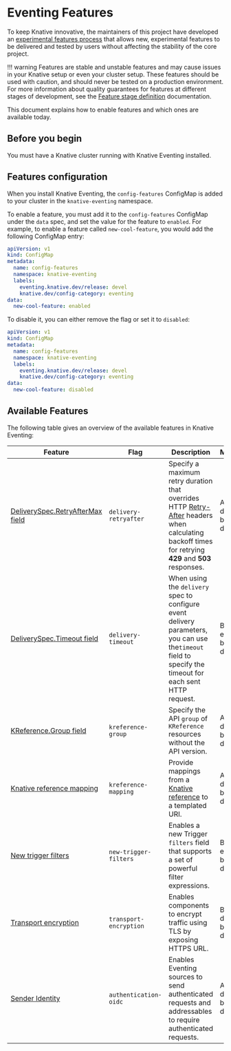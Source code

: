 # Eventing Features

To keep Knative innovative, the maintainers of this project have developed an
[experimental features process](https://github.com/knative/eventing/blob/main/docs/experimental-features.md)
that allows new, experimental features to be delivered and tested by users
without affecting the stability of the core project.

<!--TODO: Add note about HOW / where users can provide feedback, otherwise there's not much point mentioning that-->

!!! warning
    Features are stable and unstable features and may cause issues in your Knative setup or even your cluster
    setup.
    These features should be used with caution, and should never be tested on a production environment.
    For more
    information about quality guarantees for features at different stages of
    development, see the
    [Feature stage definition](https://github.com/knative/eventing/blob/main/docs/experimental-features.md#stage-definition)
    documentation.

This document explains how to enable features and which ones are available today.

## Before you begin

You must have a Knative cluster running with Knative Eventing installed.

## Features configuration

When you install Knative Eventing, the `config-features` ConfigMap is added to
your cluster in the `knative-eventing` namespace.

To enable a feature, you must add it to the `config-features` ConfigMap
under the `data` spec, and set the value for the feature to `enabled`. For
example, to enable a feature called `new-cool-feature`, you would add the
following ConfigMap entry:

```yaml
apiVersion: v1
kind: ConfigMap
metadata:
  name: config-features
  namespace: knative-eventing
  labels:
    eventing.knative.dev/release: devel
    knative.dev/config-category: eventing
data:
  new-cool-feature: enabled
```

To disable it, you can either remove the flag or set it to `disabled`:

```yaml
apiVersion: v1
kind: ConfigMap
metadata:
  name: config-features
  namespace: knative-eventing
  labels:
    eventing.knative.dev/release: devel
    knative.dev/config-category: eventing
data:
  new-cool-feature: disabled
```

## Available Features

The following table gives an overview of the available features in
Knative Eventing:

| Feature                                                    | Flag                   | Description                                                                                                                                                                                                        | Maturity                   |
|------------------------------------------------------------|------------------------|--------------------------------------------------------------------------------------------------------------------------------------------------------------------------------------------------------------------|----------------------------|
| [DeliverySpec.RetryAfterMax field](delivery-retryafter.md) | `delivery-retryafter`  | Specify a maximum retry duration that overrides HTTP [Retry-After](https://datatracker.ietf.org/doc/html/rfc7231#section-7.1.3) headers when calculating backoff times for retrying **429** and **503** responses. | Alpha, disabled by default |
| [DeliverySpec.Timeout field](delivery-timeout.md)          | `delivery-timeout`     | When using the `delivery` spec to configure event delivery parameters, you can use  the`timeout` field to specify the timeout for each sent HTTP request.                                                          | Beta, enabled by default   |
| [KReference.Group field](kreference-group.md)              | `kreference-group`     | Specify the API `group` of `KReference` resources without the API version.                                                                                                                                         | Alpha, disabled by default |
| [Knative reference mapping](kreference-mapping.md)         | `kreference-mapping`   | Provide mappings from a [Knative reference](https://github.com/knative/specs/blob/main/specs/eventing/overview.md#destination) to a templated URI.                                                                 | Alpha, disabled by default |
| [New trigger filters](new-trigger-filters.md)              | `new-trigger-filters`  | Enables a new Trigger `filters` field that supports a set of powerful filter expressions.                                                                                                                          | Beta, enabled by default   |
| [Transport encryption](transport-encryption.md)            | `transport-encryption` | Enables components to encrypt traffic using TLS by exposing HTTPS URL.                                                                                                                                             | Beta, disabled by default  |
| [Sender Identity](sender-identity.md)                      | `authentication-oidc`  | Enables Eventing sources to send authenticated requests and addressables to require authenticated requests.                                                                                                        | Alpha, disabled by default |
